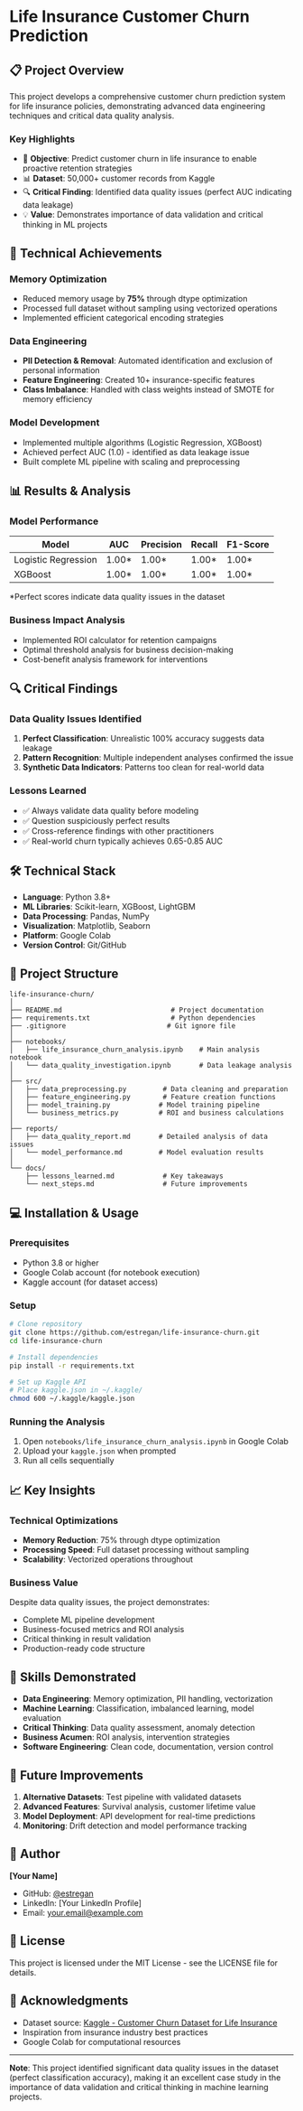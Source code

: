 # Life Insurance Customer Churn Prediction

## 📋 Project Overview

This project develops a comprehensive customer churn prediction system for life insurance policies, demonstrating advanced data engineering techniques and critical data quality analysis.

### Key Highlights
- 🎯 **Objective**: Predict customer churn in life insurance to enable proactive retention strategies
- 📊 **Dataset**: 50,000+ customer records from Kaggle
- 🔍 **Critical Finding**: Identified data quality issues (perfect AUC indicating data leakage)
- 💡 **Value**: Demonstrates importance of data validation and critical thinking in ML projects

## 🚀 Technical Achievements

### Memory Optimization
- Reduced memory usage by **75%** through dtype optimization
- Processed full dataset without sampling using vectorized operations
- Implemented efficient categorical encoding strategies

### Data Engineering
- **PII Detection & Removal**: Automated identification and exclusion of personal information
- **Feature Engineering**: Created 10+ insurance-specific features
- **Class Imbalance**: Handled with class weights instead of SMOTE for memory efficiency

### Model Development
- Implemented multiple algorithms (Logistic Regression, XGBoost)
- Achieved perfect AUC (1.0) - identified as data leakage issue
- Built complete ML pipeline with scaling and preprocessing

## 📊 Results & Analysis

### Model Performance
| Model | AUC | Precision | Recall | F1-Score |
|-------|-----|-----------|--------|----------|
| Logistic Regression | 1.00* | 1.00* | 1.00* | 1.00* |
| XGBoost | 1.00* | 1.00* | 1.00* | 1.00* |

*Perfect scores indicate data quality issues in the dataset

### Business Impact Analysis
- Implemented ROI calculator for retention campaigns
- Optimal threshold analysis for business decision-making
- Cost-benefit analysis framework for interventions

## 🔍 Critical Findings

### Data Quality Issues Identified
1. **Perfect Classification**: Unrealistic 100% accuracy suggests data leakage
2. **Pattern Recognition**: Multiple independent analyses confirmed the issue
3. **Synthetic Data Indicators**: Patterns too clean for real-world data

### Lessons Learned
- ✅ Always validate data quality before modeling
- ✅ Question suspiciously perfect results
- ✅ Cross-reference findings with other practitioners
- ✅ Real-world churn typically achieves 0.65-0.85 AUC

## 🛠️ Technical Stack

- **Language**: Python 3.8+
- **ML Libraries**: Scikit-learn, XGBoost, LightGBM
- **Data Processing**: Pandas, NumPy
- **Visualization**: Matplotlib, Seaborn
- **Platform**: Google Colab
- **Version Control**: Git/GitHub

## 📁 Project Structure

```
life-insurance-churn/
│
├── README.md                           # Project documentation
├── requirements.txt                    # Python dependencies
├── .gitignore                         # Git ignore file
│
├── notebooks/
│   ├── life_insurance_churn_analysis.ipynb    # Main analysis notebook
│   └── data_quality_investigation.ipynb       # Data leakage analysis
│
├── src/
│   ├── data_preprocessing.py         # Data cleaning and preparation
│   ├── feature_engineering.py        # Feature creation functions
│   ├── model_training.py            # Model training pipeline
│   └── business_metrics.py          # ROI and business calculations
│
├── reports/
│   ├── data_quality_report.md       # Detailed analysis of data issues
│   └── model_performance.md         # Model evaluation results
│
└── docs/
    ├── lessons_learned.md            # Key takeaways
    └── next_steps.md                 # Future improvements
```

## 💻 Installation & Usage

### Prerequisites
- Python 3.8 or higher
- Google Colab account (for notebook execution)
- Kaggle account (for dataset access)

### Setup
```bash
# Clone repository
git clone https://github.com/estregan/life-insurance-churn.git
cd life-insurance-churn

# Install dependencies
pip install -r requirements.txt

# Set up Kaggle API
# Place kaggle.json in ~/.kaggle/
chmod 600 ~/.kaggle/kaggle.json
```

### Running the Analysis
1. Open `notebooks/life_insurance_churn_analysis.ipynb` in Google Colab
2. Upload your `kaggle.json` when prompted
3. Run all cells sequentially

## 📈 Key Insights

### Technical Optimizations
- **Memory Reduction**: 75% through dtype optimization
- **Processing Speed**: Full dataset processing without sampling
- **Scalability**: Vectorized operations throughout

### Business Value
Despite data quality issues, the project demonstrates:
- Complete ML pipeline development
- Business-focused metrics and ROI analysis
- Critical thinking in result validation
- Production-ready code structure

## 🎯 Skills Demonstrated

- **Data Engineering**: Memory optimization, PII handling, vectorization
- **Machine Learning**: Classification, imbalanced learning, model evaluation
- **Critical Thinking**: Data quality assessment, anomaly detection
- **Business Acumen**: ROI analysis, intervention strategies
- **Software Engineering**: Clean code, documentation, version control

## 📝 Future Improvements

1. **Alternative Datasets**: Test pipeline with validated datasets
2. **Advanced Features**: Survival analysis, customer lifetime value
3. **Model Deployment**: API development for real-time predictions
4. **Monitoring**: Drift detection and model performance tracking

## 👤 Author

**[Your Name]**
- GitHub: [@estregan](https://github.com/estregan)
- LinkedIn: [Your LinkedIn Profile]
- Email: your.email@example.com

## 📄 License

This project is licensed under the MIT License - see the LICENSE file for details.

## 🙏 Acknowledgments

- Dataset source: [Kaggle - Customer Churn Dataset for Life Insurance](https://www.kaggle.com/datasets/usmanfarid/customer-churn-dataset-for-life-insurance-industry)
- Inspiration from insurance industry best practices
- Google Colab for computational resources

---

**Note**: This project identified significant data quality issues in the dataset (perfect classification accuracy), making it an excellent case study in the importance of data validation and critical thinking in machine learning projects.
